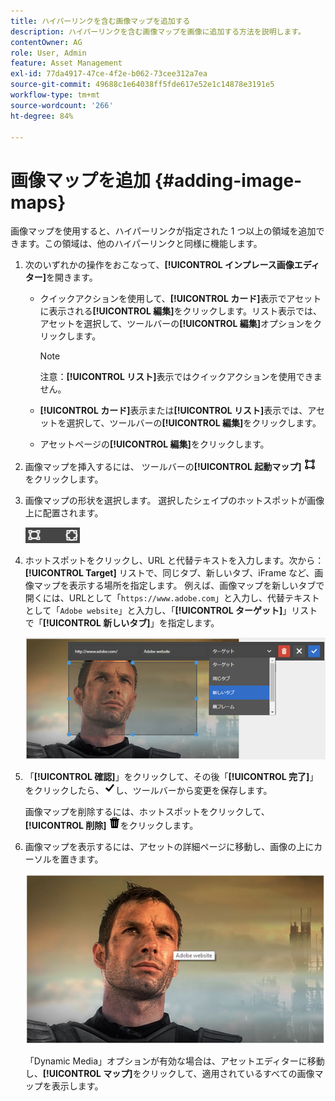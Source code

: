 ```yaml
---
title: ハイパーリンクを含む画像マップを追加する
description: ハイパーリンクを含む画像マップを画像に追加する方法を説明します。
contentOwner: AG
role: User, Admin
feature: Asset Management
exl-id: 77da4917-47ce-4f2e-b062-73cee312a7ea
source-git-commit: 49688c1e64038ff5fde617e52e1c14878e3191e5
workflow-type: tm+mt
source-wordcount: '266'
ht-degree: 84%

---
```


# 画像マップを追加 {#adding-image-maps}

画像マップを使用すると、ハイパーリンクが指定された 1 つ以上の領域を追加できます。この領域は、他のハイパーリンクと同様に機能します。

1. 次のいずれかの操作をおこなって、**[!UICONTROL インプレース画像エディター]**&#x200B;を開きます。

   * クイックアクションを使用して、**[!UICONTROL カード]**&#x200B;表示でアセットに表示される&#x200B;**[!UICONTROL 編集]**&#x200B;をクリックします。リスト表示では、アセットを選択して、ツールバーの&#x200B;**[!UICONTROL 編集]**&#x200B;オプションをクリックします。

     >[!NOTE]
     >
     >注意：**[!UICONTROL リスト]**&#x200B;表示ではクイックアクションを使用できません。

   * **[!UICONTROL カード]**&#x200B;表示または&#x200B;**[!UICONTROL リスト]**&#x200B;表示では、アセットを選択して、ツールバーの&#x200B;**[!UICONTROL 編集]**&#x200B;をクリックします。
   * アセットページの&#x200B;**[!UICONTROL 編集]**&#x200B;をクリックします。

1. 画像マップを挿入するには、 ツールバーの&#x200B;**[!UICONTROL 起動マップ]** ![画像マップ](assets/do-not-localize/image-map-icon.png) をクリックします。
1. 画像マップの形状を選択します。 選択したシェイプのホットスポットが画像上に配置されます。

   ![chlimage_1-422](assets/chlimage_1-422.png)

1. ホットスポットをクリックし、URL と代替テキストを入力します。次から： **[!UICONTROL Target]** リストで、同じタブ、新しいタブ、iFrame など、画像マップを表示する場所を指定します。 例えば、画像マップを新しいタブで開くには、URLとして「`https://www.adobe.com`」と入力し、代替テキストとして「`Adobe website`」と入力し、「**[!UICONTROL ターゲット]**」リストで「**[!UICONTROL 新しいタブ]**」を指定します。

   ![chlimage_1-423](assets/chlimage_1-423.png)

1. 「**[!UICONTROL 確認]**」をクリックして、その後「**[!UICONTROL 完了]**」をクリックしたら、![チェック完了を選択](assets/do-not-localize/check-ok-done-icon.png)し、ツールバーから変更を保存します。

   画像マップを削除するには、ホットスポットをクリックして、**[!UICONTROL 削除]** ![削除](assets/do-not-localize/delete-solid-line.png)をクリックします。

1. 画像マップを表示するには、アセットの詳細ページに移動し、画像の上にカーソルを置きます。

   ![chlimage_1-426](assets/chlimage_1-426.png)

   「Dynamic Media」オプションが有効な場合は、アセットエディターに移動し、**[!UICONTROL マップ]**&#x200B;をクリックして、適用されているすべての画像マップを表示します。
